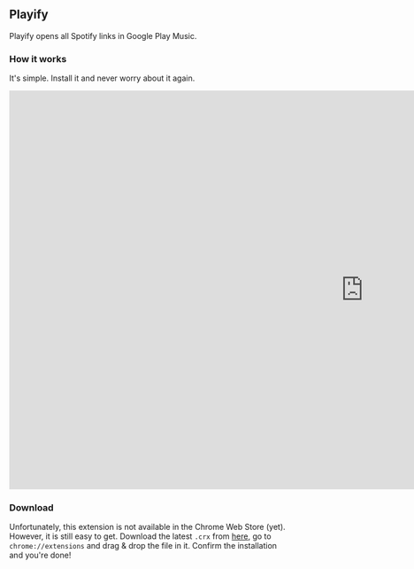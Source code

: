 ## Playify

Playify opens all Spotify links in Google Play Music.

### How it works

It's simple. Install it and never worry about it again.

<iframe width="1280" height="720" src="https://www.youtube.com/embed/q5jWN5l-HHo" frameborder="0" allowfullscreen></iframe>

### Download

Unfortunately, this extension is not available in the Chrome Web Store (yet). However, it is still easy to get. Download the latest `.crx` from [here](https://github.com/krmax44/Playify/releases/latest), go to `chrome://extensions` and drag & drop the file in it. Confirm the installation and you're done!
